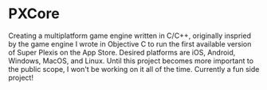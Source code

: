 # PXCore
Creating a multiplatform game engine written in C/C++, originally inspried by the game engine I wrote in Objective C to run the first available version of Super Plexis on the App Store.
Desired platforms are iOS, Android, Windows, MacOS, and Linux. Until this project becomes more important to the public scope, I won't be working on it all of the time. Currently a fun side project!
